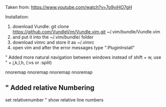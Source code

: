 Taken from: https://www.youtube.com/watch?v=7o9yiHO7gH

Installation:
1) download Vundle: git clone https://github.com/VundleVim/Vundle.vim.git ~/.vim/bundle/Vundle.vim
2) and put it into the ~/.vim/bundle/ folder
3) download vimrc and store it as ~/.vimrc
3) open vim and after the error messages type ":PluginInstall"

" Added more natural navigation between windows instead of shift + w, use <ctrl>
" + j,k,l,h, (:vs or :split)

nnoremap <C-J> <C-W><C-J>
nnoremap <C-K> <C-W><C-K>
nnoremap <C-L> <C-W><C-L>
nnoremap <C-H> <C-W><C-H>

" Added relative Numbering 
---------------------------
set relativenumber                          " show relative line numbers
